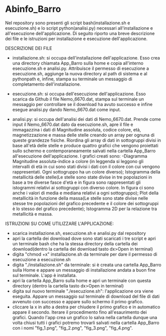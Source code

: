 # Abinfo_Barro
Nel repository sono presenti gli script bash(installazione.sh e esecuzione.sh) e lo script python(analisi.py) necessari all'installazione e all'esecuzione dell'applicazione. Di seguito riporto una breve descrizione dei file e le istruzioni per installazione e esecuzione dell'applicazione.

DESCRIZIONE DEI FILE
- installazione.sh: si occupa dell'installazione dell'applicazione. Esso crea una directory chiamata App_Barro sulla home e copia all'interno esecuzione.sh e analisi.py. Attribuisce il permesso di esecuzione a esecuzione.sh, aggiunge la nuova directory al path di sistema e al pythonpath e, infine, stampa su terminale un messaggio di completamento dell'installazione.

- esecuzione.sh: si occupa dell'esecuzione dell'applicazione. Esso scarica da Github il file Nemo_6670.dat, stampa sul terminale un messaggio per controllare se il download ha avuto successo e infine esegue analisi.py dando Nemo_6670.dat come input.

- analisi.py: si occupa dell'analisi dei dati di Nemo_6670.dat. Prende come input il Nemo_6670.dat dato da esecuzione.sh, apre il file e immagazzina i dati di Magnitudine assoluta, codice colore, età, magnetizzazione e massa delle stelle creando un array per ognuna di queste grandezze fisiche. Riordina gli array di dati in sottogruppi divisi in base all'età delle stelle e produce quattro grafici che vengono proiettati sullo schermo e contemporaneamente salvati nella cartella App_Barro all'esecuzione dell'applicazione. 
I grafici creati sono: 
-Diagramma Magnitudine assoluta-indice a colore (in leggenda si leggono gli intervalli di età in cui sono stati divisi i dati con il colore con cui vengono rappresentati. Ogni sottogruppo ha un colore diverso); 
Istogramma della metallicità delle stelle(Le stelle sono state divise in tre popolazioni in base a tre diverse fasce d'età e in figura sono rappresentati gli istogrammi relativi ai sottogruppi con diverso colore. In figura ci sono anche i valori di media e mediana relativi a ogni sottogruppo);
Plot della metallicità in funzione della massa(Le stelle sono state divise nelle stesse tre popolazioni del grafico precedente e il colore dei sottogruppi è lo stesso del grafico precedente);
Istogramma 2D per la relazione tra metallicità e massa.

ISTRUZIONI SU COME UTILIZZARE L'APPLICAZIONE:
- scarica installazione.sh, esecuzione.sh e analisi.py dal repository
- apri la cartella dei download dove sono stati scaricati i tre script e apri un terminale bash che ha la stessa directory della cartella dei download(dentro la cartella dei download tasto dx>Open in terminal)
- digita "chmod +x" installazione.sh da terminale per dare il permesso di esecuzione a esecuzione.sh
- digita "./installazione.sh" da terminale: si è creata una cartella App_Barro sulla Home e appare un messaggio di installazione andata a buon fine sul terminale. L'app è installata.
- apri la cartella App_Barro sulla home e apri un terminale con questa directory (dentro la cartella tasto dx>Open in terminal)
- digita sul nuovo terminale "./esecuzione.sh": l'applicazione ora viene eseguita. Appare un messaggio sul terminale di download del file di dati avvenuto con successo e appare sullo schermo il primo grafico.
- cliccare la x in alto a destra per chiudere il primo grafico e in automatico appare il secondo. Iterare il procedimento fino all'esaurimento dei grafici.
Quando l'app crea un grafico lo salva nella cartella dunque una volta chiusi tutti i grafici potremo trovarli salvati nella cartella App_Barro con i nomi "fig_1.png", "fig_2.png", "fig_3.png", "fig_4.png".

